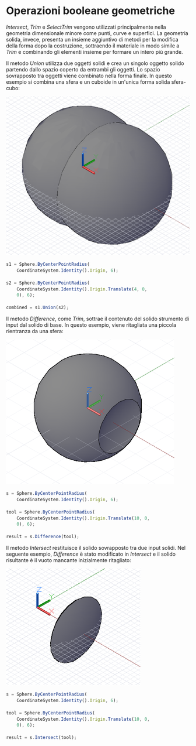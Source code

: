 # Operazioni booleane geometriche

*Intersect*, *Trim* e *SelectTrim* vengono utilizzati principalmente nella geometria dimensionale minore come punti, curve e superfici. La geometria solida, invece, presenta un insieme aggiuntivo di metodi per la modifica della forma dopo la costruzione, sottraendo il materiale in modo simile a *Trim* e combinando gli elementi insieme per formare un intero più grande.

Il metodo *Union* utilizza due oggetti solidi e crea un singolo oggetto solido partendo dallo spazio coperto da entrambi gli oggetti. Lo spazio sovrapposto tra oggetti viene combinato nella forma finale. In questo esempio si combina una sfera e un cuboide in un'unica forma solida sfera-cubo:

![](images/12-9/GeometricBooleans_01.png)

```js
s1 = Sphere.ByCenterPointRadius(
    CoordinateSystem.Identity().Origin, 6);

s2 = Sphere.ByCenterPointRadius(
    CoordinateSystem.Identity().Origin.Translate(4, 0,
    0), 6);

combined = s1.Union(s2);
```

Il metodo *Difference*, come *Trim*, sottrae il contenuto del solido strumento di input dal solido di base. In questo esempio, viene ritagliata una piccola rientranza da una sfera:

![](images/12-9/GeometricBooleans_02.png)

```js
s = Sphere.ByCenterPointRadius(
    CoordinateSystem.Identity().Origin, 6);

tool = Sphere.ByCenterPointRadius(
    CoordinateSystem.Identity().Origin.Translate(10, 0,
    0), 6);

result = s.Difference(tool);
```

Il metodo *Intersect* restituisce il solido sovrapposto tra due input solidi. Nel seguente esempio, *Difference* è stato modificato in *Intersect* e il solido risultante è il vuoto mancante inizialmente ritagliato:

![](images/12-9/GeometricBooleans_03.png)

```js
s = Sphere.ByCenterPointRadius(
    CoordinateSystem.Identity().Origin, 6);

tool = Sphere.ByCenterPointRadius(
    CoordinateSystem.Identity().Origin.Translate(10, 0,
    0), 6);

result = s.Intersect(tool);
```

